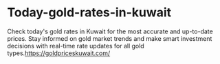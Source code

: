 # Today-gold-rates-in-kuwait
Check today's gold rates in Kuwait for the most accurate and up-to-date prices. Stay informed on gold market trends and make smart investment decisions with real-time rate updates for all gold types.https://goldpriceskuwait.com/
